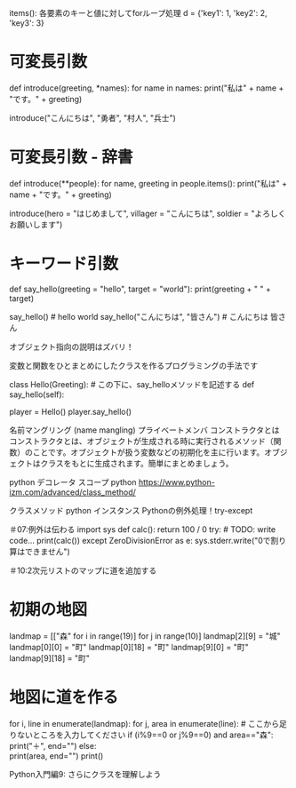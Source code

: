 items(): 各要素のキーと値に対してforループ処理
d = {'key1': 1, 'key2': 2, 'key3': 3}


# 可変長引数

def introduce(greeting, *names):
    for name in names:
        print("私は" + name + "です。" + greeting)

introduce("こんにちは", "勇者", "村人", "兵士")



# 可変長引数 - 辞書

def introduce(**people):
    for name, greeting in people.items():
        print("私は" + name + "です。" + greeting)

introduce(hero = "はじめまして", villager = "こんにちは", soldier = "よろしくお願いします")


# キーワード引数

def say_hello(greeting = "hello", target = "world"):
    print(greeting + " " + target)

say_hello()                      # hello world
say_hello("こんにちは", "皆さん")   # こんにちは 皆さん


オブジェクト指向の説明はズバリ！

変数と関数をひとまとめにしたクラスを作るプログラミングの手法です




class Hello(Greeting):
    # この下に、say_helloメソッドを記述する
    def say_hello(self):
        

player = Hello()
player.say_hello()


名前マングリング (name mangling) 
プライベートメンバ
コンストラクタとは
コンストラクタとは、オブジェクトが生成される時に実行されるメソッド（関数）のことです。オブジェクトが扱う変数などの初期化を主に行います。オブジェクトはクラスをもとに生成されます。簡単にまとめましょう。

python デコレータ
スコープ python
https://www.python-izm.com/advanced/class_method/



クラスメソッド python
インスタンス
Pythonの例外処理！try-except


＃07:例外は伝わる 
import sys
def calc():
    return 100 / 0
try:
    # TODO: write code...
    print(calc())
except ZeroDivisionError as e:
    sys.stderr.write("0で割り算はできません")

＃10:2次元リストのマップに道を追加する
# 初期の地図
landmap = [["森" for i in range(19)] for j in range(10)]
landmap[2][9] = "城"
landmap[0][0] = "町"
landmap[0][18] = "町"
landmap[9][0] = "町"
landmap[9][18] = "町"

# 地図に道を作る
for i, line in enumerate(landmap):
    for j, area in enumerate(line):
        # ここから足りないところを入力してください
        if (i%9==0 or j%9==0) and area=="森":
            print("＋", end="")
        else:    
            print(area, end="")
    print()

Python入門編9: さらにクラスを理解しよう


